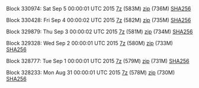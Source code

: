 Block 330974: Sat Sep  5 00:00:01 UTC 2015 [7z](https://transfer.sh/S9LeP/bootstrap.dat.20150905.7z) (583M) [zip](https://transfer.sh/18NoUB/bootstrap.dat.20150905.zip) (736M) [SHA256](https://transfer.sh/11TOM3/sha256.txt)

Block 330428: Fri Sep  4 00:00:02 UTC 2015 [7z](https://transfer.sh/1czeOR/bootstrap.dat.20150904.7z) (582M) [zip](https://transfer.sh/VuzJQ/bootstrap.dat.20150904.zip) (735M) [SHA256](https://transfer.sh/mfKTJ/sha256.txt)

Block 329879: Thu Sep  3 00:00:02 UTC 2015 [7z](https://transfer.sh/1aaThZ/bootstrap.dat.20150903.7z) (581M) [zip](https://transfer.sh/wlN3b/bootstrap.dat.20150903.zip) (734M) [SHA256](https://transfer.sh/gkOzN/sha256.txt)

Block 329328: Wed Sep  2 00:00:01 UTC 2015 [7z](https://transfer.sh/19eoik/bootstrap.dat.20150902.7z) (580M) [zip](https://transfer.sh/1efjSo/bootstrap.dat.20150902.zip) (733M) [SHA256](https://transfer.sh/LZRio/sha256.txt)

Block 328777: Tue Sep  1 00:00:01 UTC 2015 [7z](https://transfer.sh/87k13/bootstrap.dat.20150901.7z) (579M) [zip](https://transfer.sh/16k4Px/bootstrap.dat.20150901.zip) (731M) [SHA256](https://transfer.sh/O5BBa/sha256.txt)

Block 328233: Mon Aug 31 00:00:01 UTC 2015 [7z](https://transfer.sh/hgpHp/bootstrap.dat.20150831.7z) (578M) [zip](https://transfer.sh/zzysw/bootstrap.dat.20150831.zip) (730M) [SHA256](https://transfer.sh/whkgn/sha256.txt)
